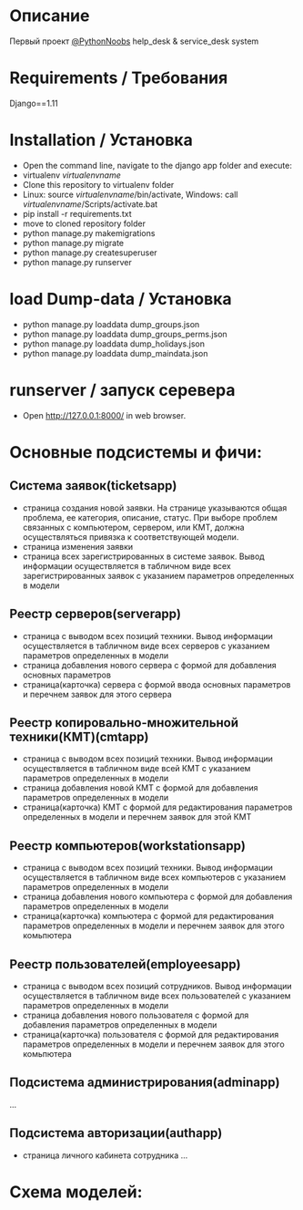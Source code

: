 # Описание
Первый проект [@PythonNoobs](https://t.me/python_noobs)
help_desk &amp; service_desk system

# Requirements / Требования
Django==1.11

# Installation / Установка
- Open the command line, navigate to the django app folder and execute:
- virtualenv *virtualenvname*
- Clone this repository to virtualenv folder
- Linux: source *virtualenvname*/bin/activate, Windows: call *virtualenvname*/Scripts/activate.bat
- pip install -r requirements.txt
- move to cloned repository folder
- python manage.py makemigrations
- python manage.py migrate
- python manage.py createsuperuser
- python manage.py runserver
# load Dump-data / Установка
- python manage.py loaddata dump_groups.json
- python manage.py loaddata dump_groups_perms.json
- python manage.py loaddata dump_holidays.json
- python manage.py loaddata dump_maindata.json
# runserver / запуск серевера
- Open http://127.0.0.1:8000/ in web browser.

# Основные подсистемы и фичи:
## Система заявок(ticketsapp)
- страница создания новой заявки. На странице указываются общая проблема, ее категория, описание, статус. При выборе проблем связанных с компьютером, сервером, или КМТ, должна осуществляться привязка к соответствующей модели.
- страница изменения заявки
- страница всех зарегистрированных в системе заявок. Вывод информации осуществляется в табличном виде всех зарегистрированных заявок с указанием параметров определенных в модели

## Реестр серверов(serverapp)
- страница с выводом всех позиций техники. Вывод информации осуществляется в табличном виде всех серверов с указанием параметров определенных в модели
- страница добавления нового сервера с формой для добавления основных параметров
- страница(карточка) сервера с формой ввода основных параметров и перечнем заявок для этого сервера

## Реестр копировально-множительной техники(КМТ)(cmtapp)
- страница с выводом всех позиций техники. Вывод информации осуществляется в табличном виде всей КМТ с указанием параметров определенных в модели
- страница добавления новой КМТ с формой для добавления параметров определенных в модели
- страница(карточка) КМТ с формой для редактирования параметров определенных в модели и перечнем заявок для этой КМТ

## Реестр компьютеров(workstationsapp)
- страница с выводом всех позиций техники. Вывод информации осуществляется в табличном виде всех компьютеров с указанием параметров определенных в модели
- страница добавления нового компьютера с формой для добавления параметров определенных в модели
- страница(карточка) компьютера с формой для редактирования параметров определенных в модели и перечнем заявок для этого комьпютера

## Реестр пользователей(employeesapp)
- страница с выводом всех позиций сотрудников. Вывод информации осуществляется в табличном виде всех пользователей с указанием параметров определенных в модели
- страница добавления нового пользователя с формой для добавления параметров определенных в модели
- страница(карточка) пользователя с формой для редактирования параметров определенных в модели и перечнем заявок для этого комьпютера

## Подсистема администрирования(adminapp)
...
## Подсистема авторизации(authapp)
- страница личного кабинета сотрудника
...

# Схема моделей:
